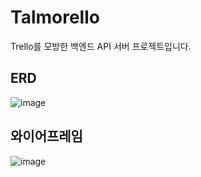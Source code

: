 # Talmorello
Trello를 모방한 백엔드 API 서버 프로젝트입니다.

## ERD
![image](https://github.com/talmo5/talmorello/assets/40788498/c5cdeaa1-7b07-4e09-96e0-f4ade7439bb2)


## 와이어프레임
![image](https://github.com/talmo5/talmorello/assets/40788498/fba05d1b-5cce-4d11-8467-ddd97474290e)
